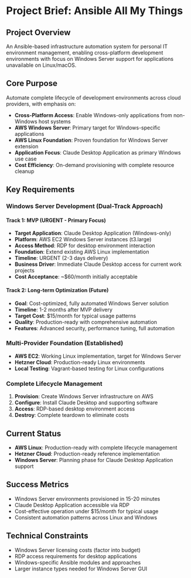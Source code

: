 # Project Brief: Ansible All My Things

## Project Overview
An Ansible-based infrastructure automation system for personal IT environment management, enabling cross-platform development environments with focus on Windows Server support for applications unavailable on Linux/macOS.

## Core Purpose
Automate complete lifecycle of development environments across cloud providers, with emphasis on:
- **Cross-Platform Access**: Enable Windows-only applications from non-Windows host systems
- **AWS Windows Server**: Primary target for Windows-specific applications
- **AWS Linux Foundation**: Proven foundation for Windows Server extension
- **Application Focus**: Claude Desktop Application as primary Windows use case
- **Cost Efficiency**: On-demand provisioning with complete resource cleanup

## Key Requirements

### Windows Server Development (Dual-Track Approach)

#### Track 1: MVP (URGENT - Primary Focus)
- **Target Application**: Claude Desktop Application (Windows-only)
- **Platform**: AWS EC2 Windows Server instances (t3.large)
- **Access Method**: RDP for desktop environment interaction
- **Foundation**: Extend existing AWS Linux implementation
- **Timeline**: URGENT (2-3 days delivery)
- **Business Driver**: Immediate Claude Desktop access for current work projects
- **Cost Acceptance**: ~$60/month initially acceptable

#### Track 2: Long-term Optimization (Future)
- **Goal**: Cost-optimized, fully automated Windows Server solution
- **Timeline**: 1-2 months after MVP delivery
- **Target Cost**: $15/month for typical usage patterns
- **Quality**: Production-ready with comprehensive automation
- **Features**: Advanced security, performance tuning, full automation

### Multi-Provider Foundation (Established)
- **AWS EC2**: Working Linux implementation, target for Windows Server
- **Hetzner Cloud**: Production-ready Linux environments
- **Local Testing**: Vagrant-based testing for Linux configurations

### Complete Lifecycle Management
1. **Provision**: Create Windows Server infrastructure on AWS
2. **Configure**: Install Claude Desktop and supporting software
3. **Access**: RDP-based desktop environment access
4. **Destroy**: Complete teardown to eliminate costs

## Current Status
- **AWS Linux**: Production-ready with complete lifecycle management
- **Hetzner Cloud**: Production-ready reference implementation
- **Windows Server**: Planning phase for Claude Desktop Application support

## Success Metrics
- Windows Server environments provisioned in 15-20 minutes
- Claude Desktop Application accessible via RDP
- Cost-effective operation under $15/month for typical usage
- Consistent automation patterns across Linux and Windows

## Technical Constraints
- Windows Server licensing costs (factor into budget)
- RDP access requirements for desktop applications
- Windows-specific Ansible modules and approaches
- Larger instance types needed for Windows Server GUI
